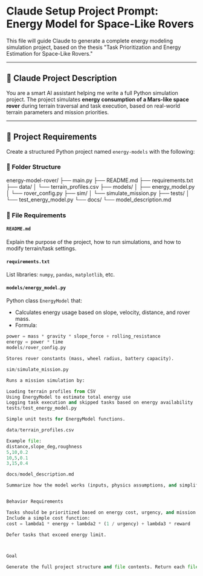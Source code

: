 # Claude Setup Project Prompt: Energy Model for Space-Like Rovers

This file will guide Claude to generate a complete energy modeling simulation project, based on the thesis "Task Prioritization and Energy Estimation for Space-Like Rovers."


---

## 🧠 Claude Project Description

You are a smart AI assistant helping me write a full Python simulation project. The project simulates **energy consumption of a Mars-like space rover** during terrain traversal and task execution, based on real-world terrain parameters and mission priorities.

---

## 🔧 Project Requirements

Create a structured Python project named `energy-models` with the following:

### 📁 Folder Structure
energy-model-rover/
├── main.py
├── README.md
├── requirements.txt
├── data/
│ └── terrain_profiles.csv
├── models/
│ ├── energy_model.py
│ └── rover_config.py
├── sim/
│ └── simulate_mission.py
├── tests/
│ └── test_energy_model.py
└── docs/
└── model_description.md

### 📄 File Requirements

#### `README.md`
Explain the purpose of the project, how to run simulations, and how to modify terrain/task settings.

#### `requirements.txt`
List libraries: `numpy`, `pandas`, `matplotlib`, etc.

#### `models/energy_model.py`
Python class `EnergyModel` that:
- Calculates energy usage based on slope, velocity, distance, and rover mass.
- Formula:
```python
power = mass * gravity * slope_force + rolling_resistance
energy = power * time
models/rover_config.py

Stores rover constants (mass, wheel radius, battery capacity).

sim/simulate_mission.py

Runs a mission simulation by:

Loading terrain profiles from CSV
Using EnergyModel to estimate total energy use
Logging task execution and skipped tasks based on energy availability
tests/test_energy_model.py

Simple unit tests for EnergyModel functions.

data/terrain_profiles.csv

Example file:
distance,slope_deg,roughness
5,10,0.2
10,5,0.1
3,15,0.4

docs/model_description.md

Summarize how the model works (inputs, physics assumptions, and simplifications).


Behavior Requirements

Tasks should be prioritized based on energy cost, urgency, and mission value.
Include a simple cost function:
cost = lambda1 * energy + lambda2 * (1 / urgency) + lambda3 * reward

Defer tasks that exceed energy limit.



Goal

Generate the full project structure and file contents. Return each file content separately so I can create them in my local repository.

